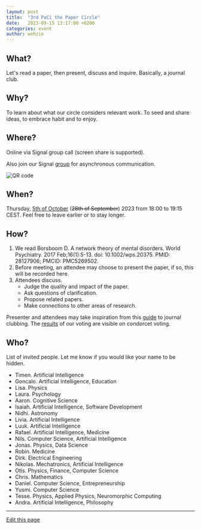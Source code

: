 ```yaml
---
layout: post
title:  "3rd PaCi the Paper Circle"
date:   2023-09-15 13:17:00 +0200
categories: event
author: wehzie
---
```


## What?

Let's read a paper, then present, discuss and inquire.
Basically, a journal club.

## Why?

To learn about what our circle considers relevant work.
To seed and share ideas, to embrace habit and to enjoy.

## Where?

Online via Signal group call (screen share is supported).

Also join our Signal [group](https://signal.group/#CjQKIGAHhlxis2kyvc4qQYZQzZVKU-WamcbwhX1ml7Fhkr2YEhDHYoSSHgkMYbrEiJiR6gT_) for asynchronous communication.

![QR code]({{site.baseurl}}/assets/signal_group_join.png)

## When?

Thursday, [5th of October]({{site.baseurl}}/assets/2023y-09m-29d-3rd-PaCi-the-Paper-Circle.ics) (~~28th of September~~) 2023 from 18:00 to 19:15 CEST.
Feel free to leave earlier or to stay longer.

## How?

1. We read Borsboom D. A network theory of mental disorders. World Psychiatry. 2017 Feb;16(1):5-13. doi: 10.1002/wps.20375. PMID: 28127906; PMCID: PMC5269502.
2. Before meeting, an attendee may choose to present the paper, if so, this will be recorded here.
3. Attendees discuss.
    - Judge the quality and impact of the paper.
    - Ask questions of clarification.
    - Propose related papers.
    - Make connections to other areas of research.

Presenter and attendees may take inspiration from this [guide](https://bitesizebio.com/13633/journal-club-guide/) to journal clubbing. The [results](https://civs1.civs.us/cgi-bin/vote.pl?id=E_28b6e34b36ca3fbd&akey=813c227fc18760ea) of our voting are visible on condorcet voting.

## Who?

List of invited people.
Let me know if you would like your name to be hidden.

- Timen. Artificial Intelligence
- Goncalo. Artificial Intelligence, Education
- Lisa. Physics
- Laura. Psychology
- Aaron. Cognitive Science
- Isaiah. Artificial Intelligence, Software Development
- Nidhi. Astronomy
- Livia. Artificial Intelligence
- Luuk. Artificial Intelligence
- Rafael. Artificial Intelligence, Medicine
- Nils. Computer Science, Artificial Intelligence
- Jonas. Physics, Data Science
- Robin. Medicine
- Dirk. Electrical Engineering
- Nikolas. Mechatronics, Artificial Intelligence
- Otis. Physics, Finance, Computer Science
- Chris. Mathematics
- Daniel. Computer Science, Entrepreneurship
- Yusmi. Computer Science
- Tesse. Physics, Applied Physics, Neuromorphic Computing
- Andra. Artificial Intelligence, Philosophy

---

[Edit this page]({{site.version_control_url}}{{page.relative_path}})